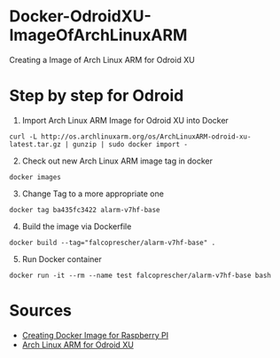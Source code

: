 # Docker-OdroidXU-ImageOfArchLinuxARM
Creating a Image of Arch Linux ARM for Odroid XU

# Step by step for Odroid
1. Import Arch Linux ARM Image for Odroid XU into Docker
```
curl -L http://os.archlinuxarm.org/os/ArchLinuxARM-odroid-xu-latest.tar.gz | gunzip | sudo docker import -
```

2. Check out new Arch Linux ARM image tag in docker
```
docker images
``` 

3. Change Tag to a more appropriate one
```
docker tag ba435fc3422 alarm-v7hf-base
```

4. Build the image via Dockerfile
```
docker build --tag="falcoprescher/alarm-v7hf-base" .
```

5. Run Docker container
```
docker run -it --rm --name test falcoprescher/alarm-v7hf-base bash
```


# Sources
- [Creating Docker Image for Raspberry 
PI](https://glasstty.com/wiki/index.php/Creating_an_Arch_Linux_(ARMv7)_Docker_Image)
- [Arch Linux ARM for Odroid XU](https://archlinuxarm.org/platforms/armv7/samsung/odroid-xu)
